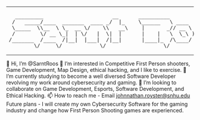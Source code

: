 <table>
  <tr>
    <!-- Left ASCII Art -->
    <td>
<pre>
  _________                      __  
 /   _____/____  _______  ____ _/  |_ 
 \_____  \\__  \ \_  __ \/    \\   __\
 /        \/ __ \_|  | \/   |  \|  |  
/_______  /____  /|__|  |___|  /|__|  
        \/     \/            \/      
</pre>
    </td>
    <!-- Centered Image -->
    <td>
      <img src="https://github.com/SarntRoos/skull-gif/raw/main/SkullGIF.gif" alt="Skull GIF"/>
    </td>
    <!-- Right ASCII Art -->
    <td>
<pre>
__________                      
\______   \ ____   ____   ______
 |       _// __ \ / __ \ /  ___/
 |    |   \  \_\ )  \_\ )\___ \ 
 |____|_  /\____/ \____//____  \
        \/                   \/ 
</pre>
    </td>
  </tr>
</table>

👋 Hi, I’m @SarntRoos
👀 I’m interested in Competitive First Person shooters, Game Development, Map Design, ethical hacking, and I like to exercise.
🌱 I’m currently studying to become a well diversed Software Developer revolving my work around cybersecurity and gaming.
💞️ I’m looking to collaborate on Game Development, Esports, Software Development, and Ethical Hacking.
📫 How to reach me - Email johnnathan.royster@snhu.edu
Future plans - I will create my own Cybersecurity Software for the gaming industry and change how First Person Shooting games are experienced.

